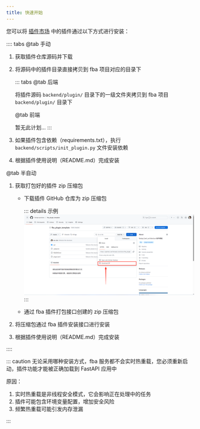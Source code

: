```yaml
---
title: 快速开始
---
```


您可以将 [插件市场](./market.md) 中的插件通过以下方式进行安装：

:::: tabs
@tab 手动

1. 获取插件仓库源码并下载
2. 将源码中的插件目录直接拷贝到 fba 项目对应的目录下

   ::: tabs
   @tab 后端

   将插件源码 `backend/plugin/` 目录下的一级文件夹拷贝到 fba 项目 `backend/plugin/` 目录下

   @tab 前端

   暂无此计划...
   :::

3. 如果插件包含依赖（requirements.txt），执行 `backend/scripts/init_plugin.py` 文件安装依赖
4. 根据插件使用说明（README.md）完成安装

@tab 半自动

1. 获取打包好的插件 zip 压缩包 <Badge type="warning" text="二选一" />

    - 下载插件 GitHub 仓库为 zip 压缩包

      ::: details 示例
      ![cg1](/images/plugin_zip.png)
      :::

    - 通过 fba 插件打包接口创建的 zip 压缩包

2. 将压缩包通过 fba 插件安装接口进行安装
3. 根据插件使用说明（README.md）完成安装

::::

::: caution
无论采用哪种安装方式，fba 服务都不会实时热重载，您必须重新启动，插件功能才能被正确加载到 FastAPI 应用中

原因：

1. 实时热重载是非线程安全模式，它会影响正在处理中的任务
2. 插件可能包含环境变量配置，增加安全风险
3. 频繁热重载可能引发内存泄漏

:::
